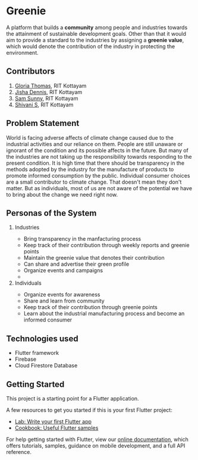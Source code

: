 # Greenie

A platform that builds a <b>community</b> among people and industries towards the attainment of sustainable development goals. Other than that it would aim to provide a standard to the industries by assigning a <b>greenie value</b>, which would denote the contribution of the industry in protecting the environment.

## Contributors
1. <a href =  "http://github.com/gloria2000">Gloria Thomas</a>, RIT Kottayam
2. <a href =  "http://github.com/jishadennis">Jisha Dennis</a>, RIT Kottayam
3. <a href =  "http://github.com/samsunny16">Sam Sunny</a>, RIT Kottayam
4. <a href =  "http://github.com/ShivaniSSS">Shivani S</a>, RIT Kottayam

## Problem Statement
  World is facing adverse affects of climate change caused due to the industrial activities and our reliance on them. People are still unaware or ignorant of the condition and its possible affects in the future. But many of the industries are not taking up the responsibility towards responding to the present condition. It is high time that there should be transparency in the methods adopted by the industry for the manufacture of products to promote informed consumption by the public.
  Individual consumer choices are a small contributor to climate change. That doesn't mean they don't matter. But as individuals, most of us are not aware of the potential we have to bring about the change we need right now.
  
## Personas of the System

<ol>
  <li>Industries</li>
  <ul>
    <li>Bring transparency in the manfacturing process</li>
    <li>Keep track of their contribution through weekly reports and greenie points</li>
    <li>Maintain the greenie value that denotes their contribution</li>
    <li>Can share and advertise their green profile</li>
    <li>Organize events and campaigns</li>
    <li></li>
  </ul>
  <li>Individuals</li>
  <ul>
    <li>Organize events for awareness</li>
    <li>Share and learn from community</li>
    <li>Keep track of their contribution through greenie points</li>
    <li>Learn about the industrial manufacturing process and become an informed consumer</li>
  </ul>
</ol>

## Technologies used
<ul>
  <li>Flutter framework</li>
  <li>Firebase</li>
  <li>Cloud Firestore Database</li>
</ul>
    

## Getting Started

This project is a starting point for a Flutter application.

A few resources to get you started if this is your first Flutter project:

- [Lab: Write your first Flutter app](https://flutter.dev/docs/get-started/codelab)
- [Cookbook: Useful Flutter samples](https://flutter.dev/docs/cookbook)

For help getting started with Flutter, view our
[online documentation](https://flutter.dev/docs), which offers tutorials,
samples, guidance on mobile development, and a full API reference.
